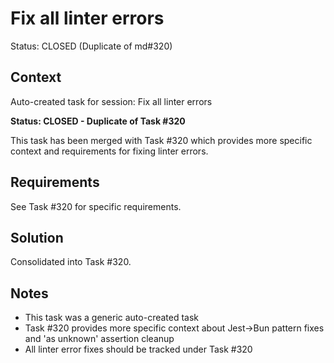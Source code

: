 # Fix all linter errors

Status: CLOSED (Duplicate of md#320)

## Context

Auto-created task for session: Fix all linter errors

**Status: CLOSED - Duplicate of Task #320**

This task has been merged with Task #320 which provides more specific context and requirements for fixing linter errors.

## Requirements

See Task #320 for specific requirements.

## Solution

Consolidated into Task #320.

## Notes

- This task was a generic auto-created task
- Task #320 provides more specific context about Jest→Bun pattern fixes and 'as unknown' assertion cleanup
- All linter error fixes should be tracked under Task #320
